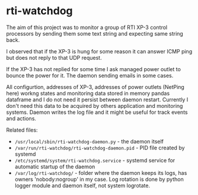 # rti-watchdog
The aim of this project was to monitor a group of RTI XP-3 control processors by sending them some text string and expecting same string back.

I observed that if the XP-3 is hung for some reason it can answer  ICMP ping but does not reply to that UDP request.

If the XP-3 has not replied for some time I ask managed power outlet to bounce the power for it. The daemon sending emails in some cases.

All configurtion, addresses of XP-3, addresses of power outlets (NetPing here) workng states and monitoring data stored in memory pandas dataframe and I do not need it persist between daemon restart. Currently I don't need this data to be acquired by others application and monitoring systems.
Daemon writes the log file and it might be useful for track events and actions.

Related files:
* ```/usr/local/sbin/rti-watchdog-daemon.py``` - the daemon itself
* ```/var/run/rti-watchdog/rti-watchdog-daemon.pid``` - PID file created by systemd
* ```/etc/systemd/system/rti-watchdog.service``` - systemd service for automatic startup of the daemon
* ```/var/log/rti-watchdog/``` - folder where the daemon keeps its logs, has owners 'nobody:nogroup' in my case. Log rotation is done by python logger module and daemon itself, not system logrotate.
